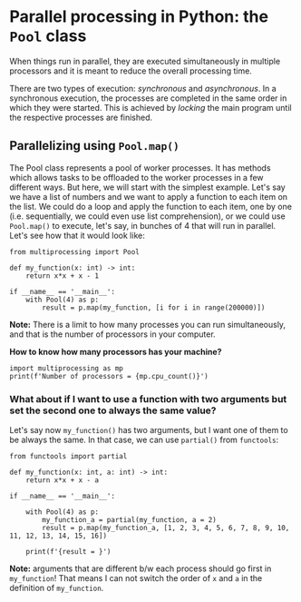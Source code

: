 # Parallel processing in Python: the ```Pool``` class

When things run in parallel, they are executed simultaneously in multiple processors and it is meant to reduce the overall processing time.

There are two types of execution: *synchronous* and *asynchronous*. In a synchronous execution, the processes are completed in the same order in which they were started. This is achieved by *locking* the main program until the respective processes are finished.

## Parallelizing using ```Pool.map()```

The Pool class represents a pool of worker processes. It has methods which allows tasks to be offloaded to the worker processes in a few different ways. But here, we will start with the simplest example. Let's say we have a list of numbers and we want to apply a function to each item on the list. We could do a loop and apply the function to each item, one by one (i.e. sequentially, we could even use list comprehension), or we could use ```Pool.map()``` to execute, let's say, in bunches of 4 that will run in parallel. Let's see how that it would look like:

```
from multiprocessing import Pool

def my_function(x: int) -> int:
    return x*x + x - 1

if __name__ == '__main__':
    with Pool(4) as p:
        result = p.map(my_function, [i for i in range(200000)])
```

**Note:** There is a limit to how many processes you can run simultaneously, and that is the number of processors in your computer.

**How to know how many processors has your machine?**

```
import multiprocessing as mp
print(f'Number of processors = {mp.cpu_count()}')
```

### What about if I want to use a function with two arguments but set the second one to always the same value?

Let's say now ```my_function()``` has two arguments, but I want one of them to be always the same. In that case, we can use ```partial()``` from ```functools```:

```
from functools import partial

def my_function(x: int, a: int) -> int:
    return x*x + x - a

if __name__ == '__main__':

    with Pool(4) as p:
        my_function_a = partial(my_function, a = 2)
        result = p.map(my_function_a, [1, 2, 3, 4, 5, 6, 7, 8, 9, 10, 11, 12, 13, 14, 15, 16])

    print(f'{result = }')
```

**Note:** arguments that are different b/w each process should go first in ```my_function```! That means I can not switch the order of ```x``` and ```a``` in the definition of ```my_function```.